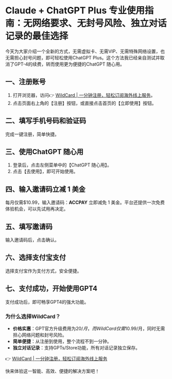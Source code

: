 # Claude + ChatGPT Plus 专业使用指南：无网络要求、无封号风险、独立对话记录的最佳选择

今天为大家介绍一个全新的方式，无需虚拟卡、无需VIP、无需特殊网络设置，也无需担心封号问题，即可轻松使用ChatGPT Plus。这个方法我已经亲自测试并取消了GPT-4的续费，转而使用更为便捷的ChatGPT 随心用。

## 一、注册账号

1. 打开浏览器，访问👉 [WildCard | 一分钟注册，轻松订阅海外线上服务](https://bbtdd.com/WildCard)。
2. 点击页面右上角的【注册】按钮，或直接点击首页的【立即使用】按钮。

## 二、填写手机号码和验证码

完成一键注册，简单快捷。



## 三、使用ChatGPT 随心用

1. 登录后，点击左侧菜单中的【ChatGPT 随心用】。
2. 点击【去使用】，即可开始使用。



## 四、输入邀请码立减 1 美金

每月仅需$10.99，输入邀请码：**ACCPAY** 立即减免 1 美金。平台还提供一次免费体验机会，可以先试用再决定。



## 五、填写邀请码

输入邀请码后，点击确认。



## 六、选择支付宝支付

选择支付宝作为支付方式，安全便捷。



## 七、支付成功，开始使用GPT4

支付成功后，即可畅享GPT4的强大功能。



### 为什么选择WildCard？

- **价格实惠**：GPT官方升级费用为$20/月，而WildCard仅需$10.99/月，同时无需担心网络问题和封号风险。
- **简单便捷**：从注册到使用，整个流程不到一分钟。
- **独立对话记录**：支持GPTs/Store功能，所有对话记录独立保存。

👉 [WildCard | 一分钟注册，轻松订阅海外线上服务](https://bbtdd.com/WildCard)

快来体验这一智能、高效、便捷的解决方案吧！
